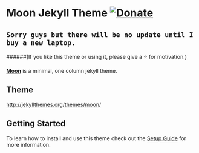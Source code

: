 # Moon Jekyll Theme [![Donate](https://img.shields.io/badge/paypal-donate-blue.svg)](https://www.paypal.me/taylantatli/0usd)  

## `Sorry guys but there will be no update until I buy a new laptop.`

######(If you like this theme or using it, please give a :star: for motivation.)

**[Moon](https://taylantatli.github.io/Moon)** is a minimal, one column jekyll theme.


## Theme
http://jekyllthemes.org/themes/moon/

## Getting Started

To learn how to install and use this theme check out the [Setup Guide](https://taylantatli.github.io/Moon/moon-theme/) for more information.
